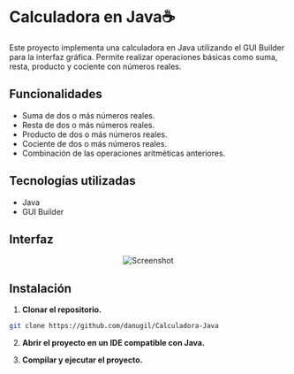 # Calculadora en Java☕

Este proyecto implementa una calculadora en Java utilizando el GUI Builder para la interfaz gráfica. Permite realizar operaciones básicas como suma, resta, producto y cociente con números reales.


## Funcionalidades

- Suma de dos o más números reales.
- Resta de dos o más números reales.
- Producto de dos o más números reales.
- Cociente de dos o más números reales.
- Combinación de las operaciones aritméticas anteriores.


## Tecnologías utilizadas

- Java
- GUI Builder 


## Interfaz

<div align="center">  
<img align="center" src="https://i.ibb.co/Ryc35Yp/image-1.png" alt="Screenshot">
</div>


## Instalación

1. **Clonar el repositorio.**
```bash
git clone https://github.com/danugil/Calculadora-Java
```

2. **Abrir el proyecto en un IDE compatible con Java.**

3. **Compilar y ejecutar el proyecto.**
